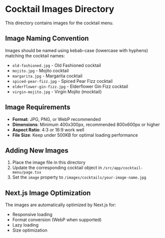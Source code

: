 # Cocktail Images Directory

This directory contains images for the cocktail menu.

## Image Naming Convention

Images should be named using kebab-case (lowercase with hyphens) matching the cocktail names:

- `old-fashioned.jpg` - Old Fashioned cocktail
- `mojito.jpg` - Mojito cocktail
- `margarita.jpg` - Margarita cocktail
- `spiced-pear-fizz.jpg` - Spiced Pear Fizz cocktail
- `elderflower-gin-fizz.jpg` - Elderflower Gin Fizz cocktail
- `virgin-mojito.jpg` - Virgin Mojito (mocktail)

## Image Requirements

- **Format**: JPG, PNG, or WebP recommended
- **Dimensions**: Minimum 400x300px, recommended 800x600px or higher
- **Aspect Ratio**: 4:3 or 16:9 work well
- **File Size**: Keep under 500KB for optimal loading performance

## Adding New Images

1. Place the image file in this directory
2. Update the corresponding cocktail object in `/src/app/cocktail-menu/page.tsx`
3. Set the `image` property to `/images/cocktails/your-image-name.jpg`

## Next.js Image Optimization

The images are automatically optimized by Next.js for:

- Responsive loading
- Format conversion (WebP when supported)
- Lazy loading
- Size optimization

